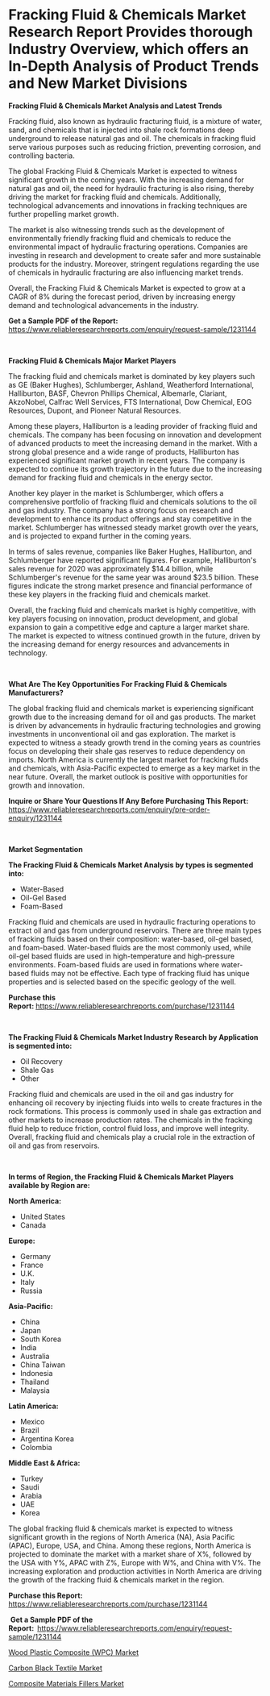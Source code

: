 <p><h1>Fracking Fluid & Chemicals Market Research Report Provides thorough Industry Overview, which offers an In-Depth Analysis of Product Trends and New Market Divisions</h1></p><p><strong>Fracking Fluid & Chemicals Market Analysis and Latest Trends</strong></p>
<p><p>Fracking fluid, also known as hydraulic fracturing fluid, is a mixture of water, sand, and chemicals that is injected into shale rock formations deep underground to release natural gas and oil. The chemicals in fracking fluid serve various purposes such as reducing friction, preventing corrosion, and controlling bacteria. </p><p>The global Fracking Fluid & Chemicals Market is expected to witness significant growth in the coming years. With the increasing demand for natural gas and oil, the need for hydraulic fracturing is also rising, thereby driving the market for fracking fluid and chemicals. Additionally, technological advancements and innovations in fracking techniques are further propelling market growth.</p><p>The market is also witnessing trends such as the development of environmentally friendly fracking fluid and chemicals to reduce the environmental impact of hydraulic fracturing operations. Companies are investing in research and development to create safer and more sustainable products for the industry. Moreover, stringent regulations regarding the use of chemicals in hydraulic fracturing are also influencing market trends.</p><p>Overall, the Fracking Fluid & Chemicals Market is expected to grow at a CAGR of 8% during the forecast period, driven by increasing energy demand and technological advancements in the industry.</p></p>
<p><strong>Get a Sample PDF of the Report:&nbsp;</strong> <a href="https://www.reliableresearchreports.com/enquiry/request-sample/1231144">https://www.reliableresearchreports.com/enquiry/request-sample/1231144</a></p>
<p>&nbsp;</p>
<p><strong>Fracking Fluid & Chemicals Major Market Players</strong></p>
<p><p>The fracking fluid and chemicals market is dominated by key players such as GE (Baker Hughes), Schlumberger, Ashland, Weatherford International, Halliburton, BASF, Chevron Phillips Chemical, Albemarle, Clariant, AkzoNobel, Calfrac Well Services, FTS International, Dow Chemical, EOG Resources, Dupont, and Pioneer Natural Resources.</p><p>Among these players, Halliburton is a leading provider of fracking fluid and chemicals. The company has been focusing on innovation and development of advanced products to meet the increasing demand in the market. With a strong global presence and a wide range of products, Halliburton has experienced significant market growth in recent years. The company is expected to continue its growth trajectory in the future due to the increasing demand for fracking fluid and chemicals in the energy sector.</p><p>Another key player in the market is Schlumberger, which offers a comprehensive portfolio of fracking fluid and chemicals solutions to the oil and gas industry. The company has a strong focus on research and development to enhance its product offerings and stay competitive in the market. Schlumberger has witnessed steady market growth over the years, and is projected to expand further in the coming years.</p><p>In terms of sales revenue, companies like Baker Hughes, Halliburton, and Schlumberger have reported significant figures. For example, Halliburton's sales revenue for 2020 was approximately $14.4 billion, while Schlumberger's revenue for the same year was around $23.5 billion. These figures indicate the strong market presence and financial performance of these key players in the fracking fluid and chemicals market.</p><p>Overall, the fracking fluid and chemicals market is highly competitive, with key players focusing on innovation, product development, and global expansion to gain a competitive edge and capture a larger market share. The market is expected to witness continued growth in the future, driven by the increasing demand for energy resources and advancements in technology.</p></p>
<p>&nbsp;</p>
<p><strong>What Are The Key Opportunities For Fracking Fluid & Chemicals Manufacturers?</strong></p>
<p><p>The global fracking fluid and chemicals market is experiencing significant growth due to the increasing demand for oil and gas products. The market is driven by advancements in hydraulic fracturing technologies and growing investments in unconventional oil and gas exploration. The market is expected to witness a steady growth trend in the coming years as countries focus on developing their shale gas reserves to reduce dependency on imports. North America is currently the largest market for fracking fluids and chemicals, with Asia-Pacific expected to emerge as a key market in the near future. Overall, the market outlook is positive with opportunities for growth and innovation.</p></p>
<p><strong>Inquire or Share Your Questions If Any Before Purchasing This Report:</strong> <a href="https://www.reliableresearchreports.com/enquiry/pre-order-enquiry/1231144">https://www.reliableresearchreports.com/enquiry/pre-order-enquiry/1231144</a></p>
<p>&nbsp;</p>
<p><strong>Market Segmentation</strong></p>
<p><strong>The Fracking Fluid & Chemicals Market Analysis by types is segmented into:</strong></p>
<p><ul><li>Water-Based</li><li>Oil-Gel Based</li><li>Foam-Based</li></ul></p>
<p><p>Fracking fluid and chemicals are used in hydraulic fracturing operations to extract oil and gas from underground reservoirs. There are three main types of fracking fluids based on their composition: water-based, oil-gel based, and foam-based. Water-based fluids are the most commonly used, while oil-gel based fluids are used in high-temperature and high-pressure environments. Foam-based fluids are used in formations where water-based fluids may not be effective. Each type of fracking fluid has unique properties and is selected based on the specific geology of the well.</p></p>
<p><strong>Purchase this Report:&nbsp;</strong><a href="https://www.reliableresearchreports.com/purchase/1231144">https://www.reliableresearchreports.com/purchase/1231144</a></p>
<p>&nbsp;</p>
<p><strong>The Fracking Fluid & Chemicals Market Industry Research by Application is segmented into:</strong></p>
<p><ul><li>Oil Recovery</li><li>Shale Gas</li><li>Other</li></ul></p>
<p><p>Fracking fluid and chemicals are used in the oil and gas industry for enhancing oil recovery by injecting fluids into wells to create fractures in the rock formations. This process is commonly used in shale gas extraction and other markets to increase production rates. The chemicals in the fracking fluid help to reduce friction, control fluid loss, and improve well integrity. Overall, fracking fluid and chemicals play a crucial role in the extraction of oil and gas from reservoirs.</p></p>
<p>&nbsp;</p>
<p><strong>In terms of Region, the Fracking Fluid & Chemicals Market Players available by Region are:</strong></p>
<p>
    <p> <strong> North America: </strong>
        <ul>
            <li>United States</li>
            <li>Canada</li>
        </ul>
        </p> 
    <p> <strong> Europe: </strong>
        <ul>
            <li>Germany</li>
            <li>France</li>
            <li>U.K.</li>
            <li>Italy</li>
            <li>Russia</li>
        </ul>
        </p> 
    <p> <strong> Asia-Pacific: </strong>
        <ul>
            <li>China</li>
            <li>Japan</li>
            <li>South Korea</li>
            <li>India</li>
            <li>Australia</li>
            <li>China Taiwan</li>
            <li>Indonesia</li>
            <li>Thailand</li>
            <li>Malaysia</li>
        </ul>
        </p> 
    <p> <strong> Latin America: </strong>
        <ul>
            <li>Mexico</li>
            <li>Brazil</li>
            <li>Argentina Korea</li>
            <li>Colombia</li>
        </ul>
        </p> 
    <p> <strong> Middle East & Africa: </strong>
        <ul>
            <li>Turkey</li>
            <li>Saudi</li>
            <li>Arabia</li>
            <li>UAE</li>
            <li>Korea</li>
        </ul>
    </p>
    </p>
<p><p>The global fracking fluid & chemicals market is expected to witness significant growth in the regions of North America (NA), Asia Pacific (APAC), Europe, USA, and China. Among these regions, North America is projected to dominate the market with a market share of X%, followed by the USA with Y%, APAC with Z%, Europe with W%, and China with V%. The increasing exploration and production activities in North America are driving the growth of the fracking fluid & chemicals market in the region.</p></p>
<p><strong>Purchase this Report: </strong><a href="https://www.reliableresearchreports.com/purchase/1231144">https://www.reliableresearchreports.com/purchase/1231144</a></p>
<p>&nbsp;<strong>Get a Sample PDF of the Report:&nbsp;&nbsp;</strong><a href="https://www.reliableresearchreports.com/enquiry/request-sample/1231144">https://www.reliableresearchreports.com/enquiry/request-sample/1231144</a></p>
<p><strong></strong></p>
<p><p><a href="https://github.com/kathiaseamanalvaradovlprc2h/Market-Research-Report-List-1/blob/main/wood-plastic-composite-wpc-market.md">Wood Plastic Composite (WPC) Market</a></p><p><a href="https://github.com/pjcfca/Market-Research-Report-List-1/blob/main/carbon-black-textile-market.md">Carbon Black Textile Market</a></p><p><a href="https://github.com/wusalecollins540tpqoz/Market-Research-Report-List-1/blob/main/composite-materials-fillers-market.md">Composite Materials Fillers Market</a></p></p>
